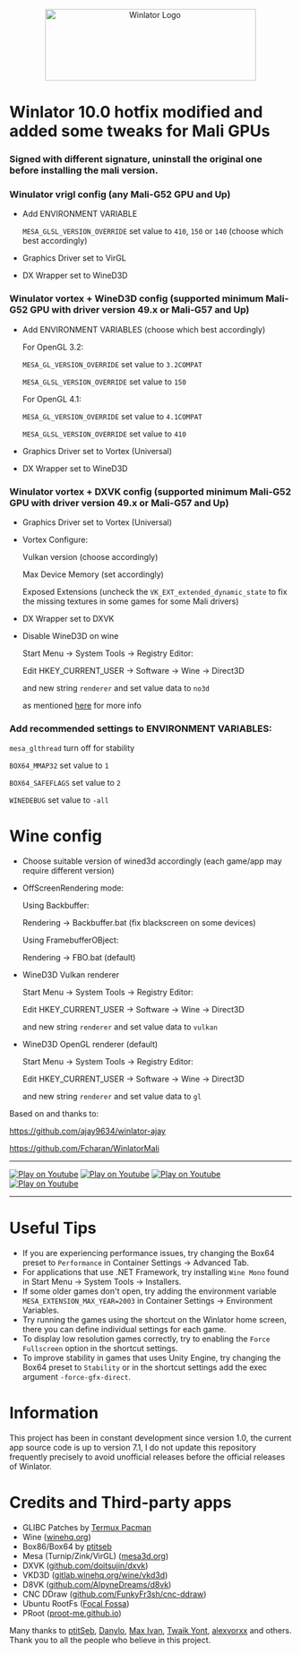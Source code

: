 <p align="center">
	<img src="logo.png" width="376" height="128" alt="Winlator Logo" />  
</p>

# Winlator 10.0 hotfix modified and added some tweaks for Mali GPUs

### Signed with different signature, uninstall the original one before installing the mali version.

### Winulator vrigl config (any Mali-G52 GPU and Up)
* Add ENVIRONMENT VARIABLE

   ```MESA_GLSL_VERSION_OVERRIDE``` set value to ```410```,  ```150``` or ```140``` (choose which best accordingly)
   
* Graphics Driver set to VirGL
* DX Wrapper set to WineD3D
  
### Winulator vortex + WineD3D config (supported minimum Mali-G52 GPU with driver version 49.x or Mali-G57 and Up)
* Add ENVIRONMENT VARIABLES (choose which best accordingly)
      
   For OpenGL 3.2:
   
   ```MESA_GL_VERSION_OVERRIDE``` set value to ```3.2COMPAT```
   
   ```MESA_GLSL_VERSION_OVERRIDE``` set value to ```150```
    
   For OpenGL 4.1:
   
   ```MESA_GL_VERSION_OVERRIDE``` set value to ```4.1COMPAT```
   
   ```MESA_GLSL_VERSION_OVERRIDE``` set value to ```410```
        
* Graphics Driver set to Vortex (Universal)
* DX Wrapper set to WineD3D

### Winulator vortex + DXVK config (supported minimum Mali-G52 GPU with driver version 49.x or Mali-G57 and Up)
* Graphics Driver set to Vortex (Universal)
* Vortex Configure:
  
   Vulkan version (choose accordingly)

   Max Device Memory (set accordingly)
  
   Exposed Extensions (uncheck the ```VK_EXT_extended_dynamic_state``` to fix the missing textures in some games for some Mali drivers)
  
* DX Wrapper set to DXVK
* Disable WineD3D on wine

   Start Menu -> System Tools -> Registry Editor:
   
     Edit HKEY_CURRENT_USER -> Software -> Wine -> Direct3D
  
     and new string ```renderer``` and set value data to ```no3d```

    as mentioned [here](https://github.com/brunodev85/winlator/issues/710#issuecomment-2849061640) for more info

### Add recommended settings to ENVIRONMENT VARIABLES:
   
   ```mesa_glthread``` turn off for stability
  
   ```BOX64_MMAP32``` set value to ```1```
  
   ```BOX64_SAFEFLAGS``` set value to ```2```

   ```WINEDEBUG``` set value to ```-all```

# Wine config
* Choose suitable version of wined3d accordingly (each game/app may require different version)
* OffScreenRendering mode:
  
  Using Backbuffer:
  
  Rendering -> Backbuffer.bat (fix blackscreen on some devices)

  Using FramebufferOBject:
  
  Rendering -> FBO.bat (default)
* WineD3D Vulkan renderer

   Start Menu -> System Tools -> Registry Editor:
   
     Edit HKEY_CURRENT_USER -> Software -> Wine -> Direct3D
  
     and new string ```renderer``` and set value data to ```vulkan```
* WineD3D OpenGL renderer (default)

   Start Menu -> System Tools -> Registry Editor:
   
     Edit HKEY_CURRENT_USER -> Software -> Wine -> Direct3D
  
     and new string ```renderer``` and set value data to ```gl```

Based on and thanks to:

https://github.com/ajay9634/winlator-ajay

https://github.com/Fcharan/WinlatorMali


----

[![Play on Youtube](https://img.youtube.com/vi/ETYDgKz4jBQ/3.jpg)](https://www.youtube.com/watch?v=ETYDgKz4jBQ)
[![Play on Youtube](https://img.youtube.com/vi/9E4wnKf2OsI/2.jpg)](https://www.youtube.com/watch?v=9E4wnKf2OsI)
[![Play on Youtube](https://img.youtube.com/vi/czEn4uT3Ja8/2.jpg)](https://www.youtube.com/watch?v=czEn4uT3Ja8)
[![Play on Youtube](https://img.youtube.com/vi/eD36nxfT_Z0/2.jpg)](https://www.youtube.com/watch?v=eD36nxfT_Z0)

----

# Useful Tips

- If you are experiencing performance issues, try changing the Box64 preset to `Performance` in Container Settings -> Advanced Tab.
- For applications that use .NET Framework, try installing `Wine Mono` found in Start Menu -> System Tools -> Installers.
- If some older games don't open, try adding the environment variable `MESA_EXTENSION_MAX_YEAR=2003` in Container Settings -> Environment Variables.
- Try running the games using the shortcut on the Winlator home screen, there you can define individual settings for each game.
- To display low resolution games correctly, try to enabling the `Force Fullscreen` option in the shortcut settings.
- To improve stability in games that uses Unity Engine, try changing the Box64 preset to `Stability` or in the shortcut settings add the exec argument `-force-gfx-direct`.

# Information

This project has been in constant development since version 1.0, the current app source code is up to version 7.1, I do not update this repository frequently precisely to avoid unofficial releases before the official releases of Winlator.

# Credits and Third-party apps
- GLIBC Patches by [Termux Pacman](https://github.com/termux-pacman/glibc-packages)
- Wine ([winehq.org](https://www.winehq.org/))
- Box86/Box64 by [ptitseb](https://github.com/ptitSeb)
- Mesa (Turnip/Zink/VirGL) ([mesa3d.org](https://www.mesa3d.org))
- DXVK ([github.com/doitsujin/dxvk](https://github.com/doitsujin/dxvk))
- VKD3D ([gitlab.winehq.org/wine/vkd3d](https://gitlab.winehq.org/wine/vkd3d))
- D8VK ([github.com/AlpyneDreams/d8vk](https://github.com/AlpyneDreams/d8vk))
- CNC DDraw ([github.com/FunkyFr3sh/cnc-ddraw](https://github.com/FunkyFr3sh/cnc-ddraw))
- Ubuntu RootFs ([Focal Fossa](https://releases.ubuntu.com/focal))
- PRoot ([proot-me.github.io](https://proot-me.github.io))

Many thanks to [ptitSeb](https://github.com/ptitSeb), [Danylo](https://blogs.igalia.com/dpiliaiev/tags/mesa/), [Max Ivan](https://github.com/Maxython), [Twaik Yont](https://github.com/twaik), [alexvorxx](https://github.com/alexvorxx) and others.<br>
Thank you to all the people who believe in this project.
